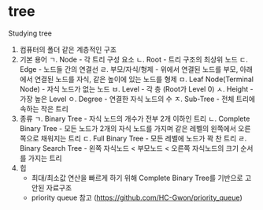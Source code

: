 # tree
Studying tree

1. 컴퓨터의 폴더 같은 계층적인 구조
2. 기본 용어
   ㄱ. Node - 각 트리 구성 요소
   ㄴ. Root - 트리 구조의 최상위 노드
   ㄷ. Edge - 노드들 간의 연결선
   ㄹ. 부모/자식/형제 - 위에서 연결된 노드를 부모, 아래에서 연결된 노드를 자식, 같은 높이에 있는 노드를 형제
   ㅁ. Leaf Node(Terminal Node) - 자식 노드가 없는 노드
   ㅂ. Level - 각 층 (Root가 Level 0)
   ㅅ. Height - 가장 높은 Level
   ㅇ. Degree - 연결한 자식 노드의 수
   ㅈ. Sub-Tree - 전체 트리에 속하는 작은 트리
3. 종류
   ㄱ. Binary Tree - 자식 노드의 개수가 전부 2개 이하인 트리
   ㄴ. Complete Binary Tree - 모든 노드가 2개의 자식 노드를 가지며 같은 레벨의 왼쪽에서 오른쪽으로 채워지는 트리
   ㄷ. Full Binary Tree - 모든 레벨에 노드가 꽉 찬 트리
   ㄹ. Binary Search Tree - 왼쪽 자식노드 < 부모노드 < 오른쪽 자식노드의 크기 순서를 가지는 트리
4. 힙
   - 최대/최소값 연산을 빠르게 하기 위해 Complete Binary Tree를 기반으로 고안된 자료구조
   - priority queue 참고 (https://github.com/HC-Gwon/priority_queue)
